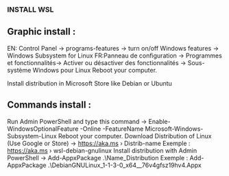 ### INSTALL WSL

## Graphic install : 
EN: Control Panel -> programs-features -> turn on/off Windows features -> Windows Subsystem for Linux 
FR:Panneau de configuration -> Programmes et fonctionnalités-> Activer ou désactiver des fonctionnalités -> Sous-système Windows pour Linux
Reboot your computer.

Install distribution in Microsoft Store like Debian or Ubuntu


## Commands install : 
Run Admin PowerShell and type this command -> Enable-WindowsOptionalFeature -Online -FeatureName Microsoft-Windows-Subsystem-Linux
Reboot your computer.
Download Distribution of Linux (Use Google or Store) -> https://aka.ms › Distrib-name Exemple : https://aka.ms › wsl-debian-gnulinux
Install distribution with Admin PowerShell -> Add-AppxPackage .\Name_Distribution Exemple : Add-AppxPackage .\DebianGNULinux_1-1-3-0_x64__76v4gfsz19hv4.Appx



